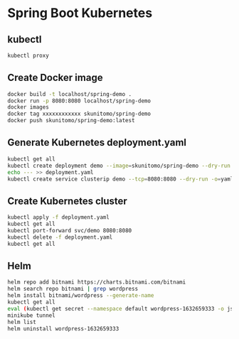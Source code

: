 # Spring Boot Kubernetes

## kubectl

```sh
kubectl proxy
```

## Create Docker image

```sh
docker build -t localhost/spring-demo .
docker run -p 8080:8080 localhost/spring-demo
docker images
docker tag xxxxxxxxxxxx skunitomo/spring-demo
docker push skunitomo/spring-demo:latest
```

## Generate Kubernetes deployment.yaml

```sh
kubectl get all
kubectl create deployment demo --image=skunitomo/spring-demo --dry-run -o=yaml > deployment.yaml
echo --- >> deployment.yaml
kubectl create service clusterip demo --tcp=8080:8080 --dry-run -o=yaml >> deployment.yaml
```

## Create Kubernetes cluster

```sh
kubectl apply -f deployment.yaml
kubectl get all
kubectl port-forward svc/demo 8080:8080
kubectl delete -f deployment.yaml
kubectl get all
```

## Helm

```sh
helm repo add bitnami https://charts.bitnami.com/bitnami
helm search repo bitnami | grep wordpress
helm install bitnami/wordpress --generate-name
kubectl get all
eval (kubectl get secret --namespace default wordpress-1632659333 -o jsonpath="{.data.wordpress-password}" | base64 --decode)
minikube tunnel
helm list
helm uninstall wordpress-1632659333
```
